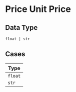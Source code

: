 
# Price Unit Price

## Data Type

`float | str`

## Cases

| Type |
|  --- |
| `float` |
| `str` |

